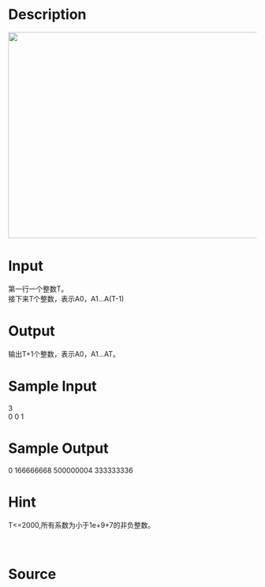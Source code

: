 
# Description

<div class="content"><p><img src="source/bzoj/3896/img/aHR0cHM6Ly9seWRzeS5jb20vSnVkZ2VPbmxpbmUvdXBsb2FkLzIwMTUwMi8xMTExLmpwZw==.jpg" width="681" height="418" alt=""/></p>
<p></p></div>

# Input

<div class="content"><div>第一行一个整数T。</div>
<div>接下来T个整数，表示A0，A1…A(T-1)</div>
<p></p></div>

# Output

<div class="content"><div>输出T+1个整数，表示A0，A1…AT。</div>
<p></p></div>

# Sample Input

<div class="content"><span class="sampledata">3<br/>
0 0 1</span></div>

# Sample Output

<div class="content"><span class="sampledata">0 166666668 500000004 333333336<br/>
</span></div>

# Hint

<div class="content"><p></p><div>T&lt;=2000,所有系数为小于1e+9+7的非负整数。</div><br/>
<div></div><br/>
<p></p><p></p></div>

# Source

<div class="content"><p><a href="problemset.php?search="></a></p></div>

